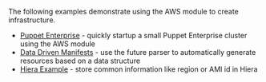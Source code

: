 The following examples demonstrate using the AWS module to create
infrastructure.

* [Puppet Enterprise](puppet-enterprise/) - quickly startup a small
  Puppet Enterprise cluster using the AWS module
* [Data Driven Manifests](data-driven-manifests/) - use the future
  parser to automatically generate resources based on a data structure
* [Hiera Example](hiera-example/) - store common information like region
  or AMI id in Hiera
